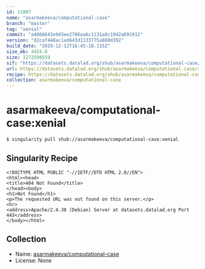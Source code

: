 ```yaml
---
id: 11807
name: "asarmakeeva/computational-case"
branch: "master"
tag: "xenial"
commit: "a4068643e9d3ee2706aa6c1131a8c1942a691912"
version: "d2caf448ac1ad643d1133775a888d392"
build_date: "2019-12-12T16:45:18.115Z"
size_mb: 4424.0
size: 1272598559
sif: "https://datasets.datalad.org/shub/asarmakeeva/computational-case/xenial/2019-12-12-a4068643-d2caf448/d2caf448ac1ad643d1133775a888d392.sif"
url: https://datasets.datalad.org/shub/asarmakeeva/computational-case/xenial/2019-12-12-a4068643-d2caf448/
recipe: https://datasets.datalad.org/shub/asarmakeeva/computational-case/xenial/2019-12-12-a4068643-d2caf448/Singularity
collection: asarmakeeva/computational-case
---
```


# asarmakeeva/computational-case:xenial

```bash
$ singularity pull shub://asarmakeeva/computational-case:xenial
```

## Singularity Recipe

```singularity
<!DOCTYPE HTML PUBLIC "-//IETF//DTD HTML 2.0//EN">
<html><head>
<title>404 Not Found</title>
</head><body>
<h1>Not Found</h1>
<p>The requested URL was not found on this server.</p>
<hr>
<address>Apache/2.4.38 (Debian) Server at datasets.datalad.org Port 443</address>
</body></html>
```

## Collection

 - Name: [asarmakeeva/computational-case](https://github.com/asarmakeeva/computational-case)
 - License: None

